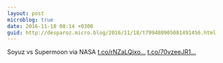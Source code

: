 ```yaml
---
layout: post
microblog: true
date: 2016-11-18 08:14 +0300
guid: http://desparoz.micro.blog/2016/11/18/t799480905081491456.html
---
```

Soyuz vs Supermoon via NASA [t.co/rNZaLQjxo...](https://t.co/rNZaLQjxo9) [t.co/70vzeeJR1...](https://t.co/70vzeeJR1u)
